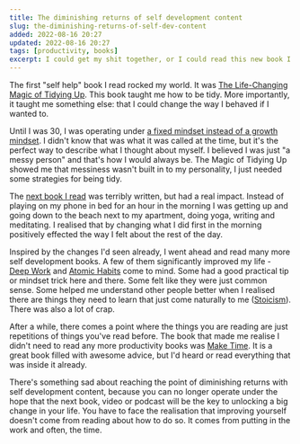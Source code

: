 ```yaml
---
title: The diminishing returns of self development content
slug: the-diminishing-returns-of-self-dev-content
added: 2022-08-16 20:27
updated: 2022-08-16 20:27
tags: [productivity, books]
excerpt: I could get my shit together, or I could read this new book I bought.
---
```


The first "self help" book I read rocked my world. It was [The Life-Changing Magic of Tidying Up](https://www.goodreads.com/book/show/22318578-the-life-changing-magic-of-tidying-up). This book taught me how to be tidy. More importantly, it taught me something else: that I could change the way I behaved if I wanted to.

Until I was 30, I was operating under [a fixed mindset instead of a growth mindset](https://www.mindsethealth.com/matter/growth-vs-fixed-mindset). I didn't know that was what it was called at the time, but it's the perfect way to describe what I thought about myself. I believed I was just "a messy person" and that's how I would always be. The Magic of Tidying Up showed me that messiness wasn't built in to my personality, I just needed some strategies for being tidy.

The [next book I read](https://www.goodreads.com/book/show/17166225-the-miracle-morning) was terribly written, but had a real impact. Instead of playing on my phone in bed for an hour in the morning I was getting up and going down to the beach next to my apartment, doing yoga, writing and meditating. I realised that by changing what I did first in the morning positively effected the way I felt about the rest of the day.

Inspired by the changes I'd seen already, I went ahead and read many more self development books. A few of them significantly improved my life - [Deep Work](https://www.calnewport.com/books/deep-work/) and [Atomic Habits](https://jamesclear.com/atomic-habits) come to mind. Some had a good practical tip or mindset trick here and there. Some felt like they were just common sense. Some helped me understand other people better when I realised there are things they need to learn that just come naturally to me ([Stoicism](https://medium.com/stoicism-philosophy-as-a-way-of-life/how-the-stoic-mindset-is-the-key-to-success-in-life-daf24423ba1a)). There was also a lot of crap.

After a while, there comes a point where the things you are reading are just repetitions of things you've read before. The book that made me realise I didn't need to read any more productivity books was [Make Time](https://maketime.blog/). It is a great book filled with awesome advice, but I'd heard or read everything that was inside it already.

There's something sad about reaching the point of diminishing returns with self development content, because you can no longer operate under the hope that the next book, video or podcast will be the key to unlocking a big change in your life. You have to face the realisation that improving yourself doesn't come from reading about how to do so. It comes from putting in the work and often, the time.
